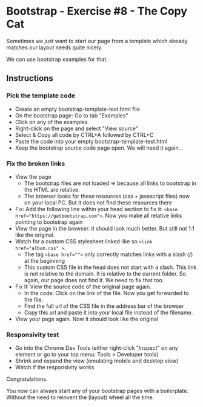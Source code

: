 # Bootstrap - Exercise #8 - The Copy Cat

Sometimes we just want to start our page from a template which already matches our layout needs quite nicely.

We can use bootstrap examples for that.

## Instructions

### Pick the template code

- Create an empty bootstrap-template-test.html file
- On the bootstrap page: Go to tab "Examples"
- Click on any of the examples
- Right-click on the page and select "View source"
- Select & Copy all code by CTRL+A followed by CTRL+C
- Paste the code into your empty bootstrap-template-test.html
- Keep the bootstrap source code page open. We will need it again...

### Fix the broken links

- View the page
  - The bootstrap files are not loaded => because all links to bootstrap in the HTML are relative.
  - The browser looks for these resources (css + javascript files) now on your local PC. But it does not find these resources there
- Fix: Add the following line within your head section to fix it:  `<base href="https://getbootstrap.com">`. Now you make all relative links pointing to bootstrap again
- View the page in the browser. It should look much better. But still not 1:1 like the original.
- Watch for a custom CSS stylesheet linked like so `<link href="album.css" >`.
  - The tag `<base href="">` only correctly matches links with a slash (/) at the beginning
  - This custom CSS file in the head does not start with a slash. This link is not relative to the domain. It is relative to the current folder. So again, our page does not find it. We need to fix that too.
- Fix II: View the source code of the original page again. 
  - In the code: Click on the link of the file. Now you get forwarded to the file. 
  - Find the full url of the CSS file in the address bar of the browser
  - Copy this url and paste it into your local file instead of the filename.
- View your page again. Now it should look like the original

### Responsivity test

- Go into the Chrome Dev Tools (either right-click "Inspect" on any element or go to your top menu: Tools > Developer tools)
- Shrink and expand the view (emulating mobile and desktop view)
- Watch if the responsivity works

Congratulations.

You now can always start any of your bootstrap pages with a boilerplate. Without the need to reinvent the (layout) wheel all the time.
